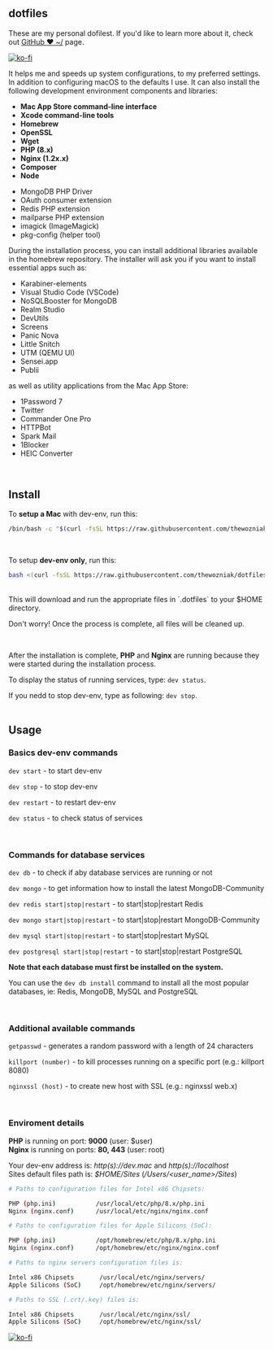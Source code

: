 # 

## dotfiles

These are my personal dofilest. If you'd like to learn more about it, check out [GitHub ❤ ~/](http://dotfiles.github.io) page.

[![ko-fi](https://ko-fi.com/img/githubbutton_sm.svg)](https://ko-fi.com/thewoz)

It helps me and speeds up system configurations, to my preferred settings. In addition to configuring macOS to the defaults I use. It can also install the following development environment components and libraries:
+ <strong>Mac App Store command-line interface</strong>
+ <strong>Xcode command-line tools</strong>
+ <strong>Homebrew</strong>
+ <strong>OpenSSL</strong>
+ <strong>Wget</strong>
+ <strong>PHP (8.x)</strong>
+ <strong>Nginx (1.2x.x)</strong>
+ <strong>Composer</strong>
+ <strong>Node</strong>
- MongoDB PHP Driver
- OAuth consumer extension
- Redis PHP extension
- mailparse PHP extension
- imagick (ImageMagick)
- pkg-config (helper tool)


During the installation process, you can install additional libraries available in the homebrew repository. The installer will ask you if you want to install essential apps such as:
+ Karabiner-elements
+ Visual Studio Code (VSCode)
+ NoSQLBooster for MongoDB
+ Realm Studio
+ DevUtils
+ Screens
+ Panic Nova
+ Little Snitch
+ UTM (QEMU UI)
+ Sensei.app
+ Publii

as well as utility applications from the Mac App Store:
- 1Password 7
- Twitter
- Commander One Pro
- HTTPBot
- Spark Mail
- 1Blocker
- HEIC Converter

<br />

## Install

To <strong>setup a Mac</strong> with dev-env, run this:

```sh
/bin/bash -c "$(curl -fsSL https://raw.githubusercontent.com/thewozniak/dotfiles/main/remote.sh)"
```

<br />

To setup <strong>dev-env only</strong>, run this:

```sh
bash <(curl -fsSL https://raw.githubusercontent.com/thewozniak/dotfiles/main/remote.sh) install
```
<br />
This will download and run the appropriate files in `.dotfiles` to your $HOME directory.

Don't worry! Once the process is complete, all files will be cleaned up.

<br />

After the installation is complete, <strong>PHP</strong> and <strong>Nginx</strong> are running because they were started during the installation process.

To display the status of running services, type: `dev status`.

If you nedd to stop dev-env, type as following: `dev stop`.
<br /><br />

## Usage


### Basics dev-env commands<br />

`dev start` - to start dev-env

`dev stop` - to stop dev-env

`dev restart` - to restart dev-env

`dev status` - to check status of services

<br />

### Commands for database services<br />

`dev db` - to check if aby database services are running or not

`dev mongo` - to get information how to install the latest MongoDB-Community

`dev redis start|stop|restart` - to start|stop|restart Redis

`dev mongo start|stop|restart` - to start|stop|restart MongoDB-Community

`dev mysql start|stop|restart` - to start|stop|restart MySQL

`dev postgresql start|stop|restart` - to start|stop|restart PostgreSQL

<strong>Note that each database must first be installed on the system.</strong>

You can use the `dev db install` command to install all the most popular databases, ie: Redis, MongoDB, MySQL and PostgreSQL

<br />

### Additional available commands<br />

`getpasswd` - generates a random password with a length of 24 characters

`killport (number)` - to kill processes running on a specific port (e.g.: killport 8080)

`nginxssl (host)` - to create new host with SSL (e.g.: nginxssl web.x)


<br />

### Enviroment details<br />

<strong>PHP</strong> is running on port: <strong>9000</strong> (user: $user)<br />
<strong>Nginx</strong> is running on ports: <strong>80, 443</strong> (user: root)<br />

Your dev-env address is: <i>http(s)://dev.mac</i> and <i>http(s)://localhost</i><br />
Sites default files path is: <i>$HOME/Sites</i> (<i>/Users/<user_name>/Sites</i>)<br />


```sh
# Paths to configuration files for Intel x86 Chipsets:

PHP (php.ini)           /usr/local/etc/php/8.x/php.ini
Nginx (nginx.conf)      /usr/local/etc/nginx/nginx.conf
```



```sh
# Paths to configuration files for Apple Silicons (SoC):

PHP (php.ini)           /opt/homebrew/etc/php/8.x/php.ini
Nginx (nginx.conf)      /opt/homebrew/etc/nginx/nginx.conf
```



```sh
# Paths to nginx servers configuration files is:

Intel x86 Chipsets       /usr/local/etc/nginx/servers/
Apple Silicons (SoC)     /opt/homebrew/etc/nginx/servers/
```


```sh
# Paths to SSL (.crt/.key) files is:

Intel x86 Chipsets       /usr/local/etc/nginx/ssl/
Apple Silicons (SoC)     /opt/homebrew/etc/nginx/ssl/
```

[![ko-fi](https://ko-fi.com/img/githubbutton_sm.svg)](https://ko-fi.com/thewoz)
